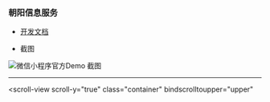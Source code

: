 ### 朝阳信息服务

* [开发文档](https://mp.weixin.qq.com/debug/wxadoc/introduction/index.html)

* 截图

![微信小程序官方Demo 截图](https://mp.weixin.qq.com/debug/wxadoc/dev/image/demo.png)



-----------------------------------


<scroll-view scroll-y="true" class="container" bindscrolltoupper="upper"